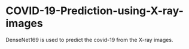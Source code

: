 # COVID-19-Prediction-using-X-ray-images
DenseNet169 is used to predict the covid-19 from the X-ray images.
